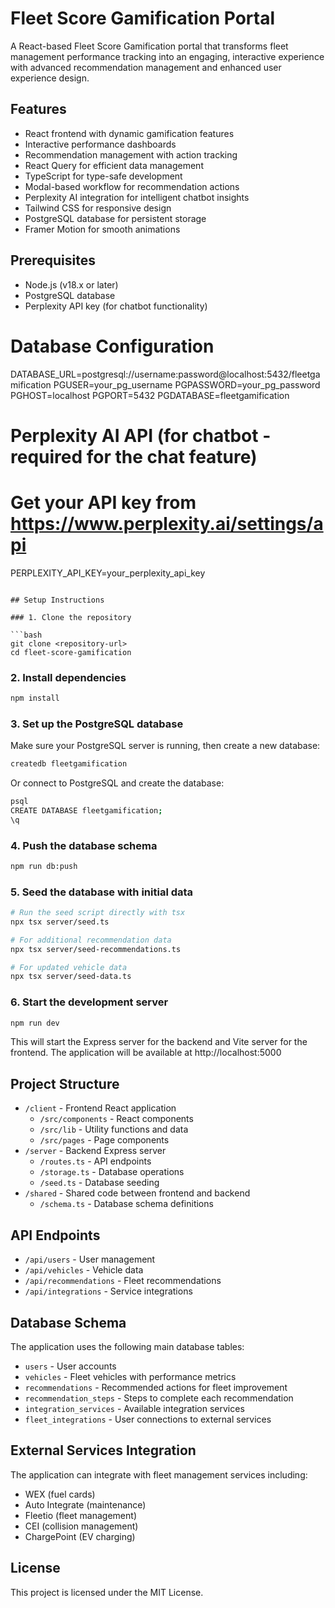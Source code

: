 # Fleet Score Gamification Portal

A React-based Fleet Score Gamification portal that transforms fleet management performance tracking into an engaging, interactive experience with advanced recommendation management and enhanced user experience design.

## Features

- React frontend with dynamic gamification features
- Interactive performance dashboards
- Recommendation management with action tracking
- React Query for efficient data management
- TypeScript for type-safe development
- Modal-based workflow for recommendation actions
- Perplexity AI integration for intelligent chatbot insights
- Tailwind CSS for responsive design
- PostgreSQL database for persistent storage
- Framer Motion for smooth animations

## Prerequisites

- Node.js (v18.x or later)
- PostgreSQL database
- Perplexity API key (for chatbot functionality)

# Database Configuration
DATABASE_URL=postgresql://username:password@localhost:5432/fleetgamification
PGUSER=your_pg_username
PGPASSWORD=your_pg_password
PGHOST=localhost
PGPORT=5432
PGDATABASE=fleetgamification

# Perplexity AI API (for chatbot - required for the chat feature)
# Get your API key from https://www.perplexity.ai/settings/api
PERPLEXITY_API_KEY=your_perplexity_api_key
```

## Setup Instructions

### 1. Clone the repository

```bash
git clone <repository-url>
cd fleet-score-gamification
```

### 2. Install dependencies

```bash
npm install
```

### 3. Set up the PostgreSQL database

Make sure your PostgreSQL server is running, then create a new database:

```bash
createdb fleetgamification
```

Or connect to PostgreSQL and create the database:

```bash
psql
CREATE DATABASE fleetgamification;
\q
```

### 4. Push the database schema

```bash
npm run db:push
```

### 5. Seed the database with initial data

```bash
# Run the seed script directly with tsx
npx tsx server/seed.ts

# For additional recommendation data
npx tsx server/seed-recommendations.ts

# For updated vehicle data
npx tsx server/seed-data.ts
```

### 6. Start the development server

```bash
npm run dev
```

This will start the Express server for the backend and Vite server for the frontend. The application will be available at http://localhost:5000

## Project Structure

- `/client` - Frontend React application
  - `/src/components` - React components
  - `/src/lib` - Utility functions and data
  - `/src/pages` - Page components
- `/server` - Backend Express server
  - `/routes.ts` - API endpoints
  - `/storage.ts` - Database operations
  - `/seed.ts` - Database seeding
- `/shared` - Shared code between frontend and backend
  - `/schema.ts` - Database schema definitions

## API Endpoints

- `/api/users` - User management
- `/api/vehicles` - Vehicle data
- `/api/recommendations` - Fleet recommendations
- `/api/integrations` - Service integrations

## Database Schema

The application uses the following main database tables:

- `users` - User accounts
- `vehicles` - Fleet vehicles with performance metrics
- `recommendations` - Recommended actions for fleet improvement
- `recommendation_steps` - Steps to complete each recommendation
- `integration_services` - Available integration services
- `fleet_integrations` - User connections to external services

## External Services Integration

The application can integrate with fleet management services including:
- WEX (fuel cards)
- Auto Integrate (maintenance)
- Fleetio (fleet management)
- CEI (collision management)
- ChargePoint (EV charging)

## License

This project is licensed under the MIT License.